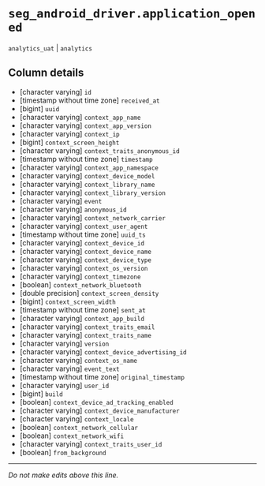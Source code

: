 # `seg_android_driver.application_opened`
`analytics_uat` | `analytics`

## Column details
* [character varying] `id`
* [timestamp without time zone] `received_at`
* [bigint]    `uuid`
* [character varying] `context_app_name`
* [character varying] `context_app_version`
* [character varying] `context_ip`
* [bigint]    `context_screen_height`
* [character varying] `context_traits_anonymous_id`
* [timestamp without time zone] `timestamp`
* [character varying] `context_app_namespace`
* [character varying] `context_device_model`
* [character varying] `context_library_name`
* [character varying] `context_library_version`
* [character varying] `event`
* [character varying] `anonymous_id`
* [character varying] `context_network_carrier`
* [character varying] `context_user_agent`
* [timestamp without time zone] `uuid_ts`
* [character varying] `context_device_id`
* [character varying] `context_device_name`
* [character varying] `context_device_type`
* [character varying] `context_os_version`
* [character varying] `context_timezone`
* [boolean]   `context_network_bluetooth`
* [double precision] `context_screen_density`
* [bigint]    `context_screen_width`
* [timestamp without time zone] `sent_at`
* [character varying] `context_app_build`
* [character varying] `context_traits_email`
* [character varying] `context_traits_name`
* [character varying] `version`
* [character varying] `context_device_advertising_id`
* [character varying] `context_os_name`
* [character varying] `event_text`
* [timestamp without time zone] `original_timestamp`
* [character varying] `user_id`
* [bigint]    `build`
* [boolean]   `context_device_ad_tracking_enabled`
* [character varying] `context_device_manufacturer`
* [character varying] `context_locale`
* [boolean]   `context_network_cellular`
* [boolean]   `context_network_wifi`
* [character varying] `context_traits_user_id`
* [boolean]   `from_background`

-------------------------------------------------------------------------------
*Do not make edits above this line.*
